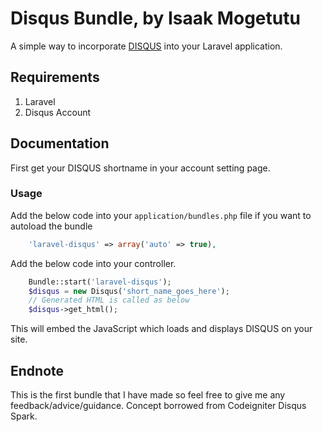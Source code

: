 # Disqus Bundle, by Isaak Mogetutu

A simple way to incorporate [DISQUS][1] into your Laravel application.

## Requirements

1. Laravel
2. Disqus Account

## Documentation

First get your DISQUS shortname in your account setting page.

### Usage

Add the below code into your ``application/bundles.php`` file if you want to autoload the bundle

```php
    'laravel-disqus' => array('auto' => true),
```
Add the below code into your controller.
```php
    Bundle::start('laravel-disqus');
    $disqus = new Disqus('short_name_goes_here');
    // Generated HTML is called as below
    $disqus->get_html();
```
This will embed the JavaScript which loads and displays DISQUS on your site.

## Endnote

This is the first bundle that I have made so feel free to give me any feedback/advice/guidance. Concept borrowed from
Codeigniter Disqus Spark.

[1]: http://disqus.com/
